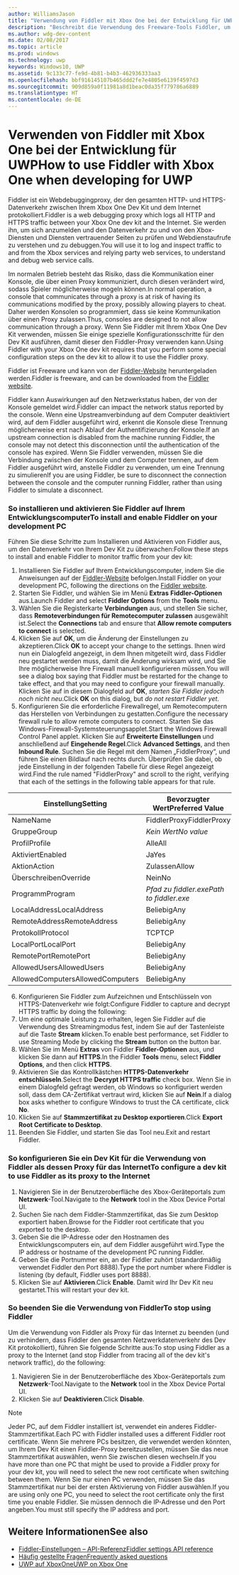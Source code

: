 ```yaml
---
author: WilliamsJason
title: "Verwendung von Fiddler mit Xbox One bei der Entwicklung für UWP"
description: "Beschreibt die Verwendung des Freeware-Tools Fiddler, um den Netzwerkverkehr für ein Xbox One Dev Kit für UWP anzuzeigen."
ms.author: wdg-dev-content
ms.date: 02/08/2017
ms.topic: article
ms.prod: windows
ms.technology: uwp
keywords: Windows10, UWP
ms.assetid: 9c133c77-fe9d-4b81-b4b3-462936333aa3
ms.openlocfilehash: bbf916145107b465ddd2fe7e4805e6139f4597d3
ms.sourcegitcommit: 909d859a0f11981a8d1beac0da35f779786a6889
ms.translationtype: HT
ms.contentlocale: de-DE
---
```

# <a name="how-to-use-fiddler-with-xbox-one-when-developing-for-uwp"></a><span data-ttu-id="5b081-104">Verwenden von Fiddler mit Xbox One bei der Entwicklung für UWP</span><span class="sxs-lookup"><span data-stu-id="5b081-104">How to use Fiddler with Xbox One when developing for UWP</span></span>

<span data-ttu-id="5b081-105">Fiddler ist ein Webdebuggingproxy, der den gesamten HTTP- und HTTPS-Datenverkehr zwischen Ihrem Xbox One Dev Kit und dem Internet protokolliert.</span><span class="sxs-lookup"><span data-stu-id="5b081-105">Fiddler is a web debugging proxy which logs all HTTP and HTTPS traffic between your Xbox One dev kit and the Internet.</span></span> <span data-ttu-id="5b081-106">Sie werden ihn, um sich anzumelden und den Datenverkehr zu und von den Xbox-Diensten und Diensten vertrauender Seiten zu prüfen und Webdienstaufrufe zu verstehen und zu debuggen.</span><span class="sxs-lookup"><span data-stu-id="5b081-106">You will use it to log and inspect traffic to and from the Xbox services and relying party web services, to understand and debug web service calls.</span></span> 

<span data-ttu-id="5b081-107">Im normalen Betrieb besteht das Risiko, dass die Kommunikation einer Konsole, die über einen Proxy kommuniziert, durch diesen verändert wird, sodass Spieler möglicherweise mogeln können.</span><span class="sxs-lookup"><span data-stu-id="5b081-107">In normal operation, a console that communicates through a proxy is at risk of having its communications modified by the proxy, possibly allowing players to cheat.</span></span> <span data-ttu-id="5b081-108">Daher werden Konsolen so programmiert, dass sie keine Kommunikation über einen Proxy zulassen.</span><span class="sxs-lookup"><span data-stu-id="5b081-108">Thus, consoles are designed to not allow communication through a proxy.</span></span> <span data-ttu-id="5b081-109">Wenn Sie Fiddler mit Ihrem Xbox One Dev Kit verwenden, müssen Sie einige spezielle Konfigurationsschritte für den Dev Kit ausführen, damit dieser den Fiddler-Proxy verwenden kann.</span><span class="sxs-lookup"><span data-stu-id="5b081-109">Using Fiddler with your Xbox One dev kit requires that you perform some special configuration steps on the dev kit to allow it to use the Fiddler proxy.</span></span> 

<span data-ttu-id="5b081-110">Fiddler ist Freeware und kann von der [Fiddler-Website](http://www.fiddler2.com/fiddler2/) heruntergeladen werden.</span><span class="sxs-lookup"><span data-stu-id="5b081-110">Fiddler is freeware, and can be downloaded from the [Fiddler website](http://www.fiddler2.com/fiddler2/).</span></span> 

<span data-ttu-id="5b081-111">Fiddler kann Auswirkungen auf den Netzwerkstatus haben, der von der Konsole gemeldet wird.</span><span class="sxs-lookup"><span data-stu-id="5b081-111">Fiddler can impact the network status reported by the console.</span></span> <span data-ttu-id="5b081-112">Wenn eine Upstreamverbindung auf dem Computer deaktiviert wird, auf dem Fiddler ausgeführt wird, erkennt die Konsole diese Trennung möglicherweise erst nach Ablauf der Authentifizierung der Konsole.</span><span class="sxs-lookup"><span data-stu-id="5b081-112">If an upstream connection is disabled from the machine running Fiddler, the console may not detect this disconnection until the authentication of the console has expired.</span></span> <span data-ttu-id="5b081-113">Wenn Sie Fiddler verwenden, müssen Sie die Verbindung zwischen der Konsole und dem Computer trennen, auf dem Fiddler ausgeführt wird, anstelle Fiddler zu verwenden, um eine Trennung zu simulieren</span><span class="sxs-lookup"><span data-stu-id="5b081-113">If you are using Fiddler, be sure to disconnect the connection between the console and the computer running Fiddler, rather than using Fiddler to simulate a disconnect.</span></span>

### <a name="to-install-and-enable-fiddler-on-your-development-pc"></a><span data-ttu-id="5b081-114">So installieren und aktivieren Sie Fiddler auf Ihrem Entwicklungscomputer</span><span class="sxs-lookup"><span data-stu-id="5b081-114">To install and enable Fiddler on your development PC</span></span>
<span data-ttu-id="5b081-115">Führen Sie diese Schritte zum Installieren und Aktivieren von Fiddler aus, um den Datenverkehr von Ihrem Dev Kit zu überwachen:</span><span class="sxs-lookup"><span data-stu-id="5b081-115">Follow these steps to install and enable Fiddler to monitor traffic from your dev kit:</span></span>

1. <span data-ttu-id="5b081-116">Installieren Sie Fiddler auf Ihrem Entwicklungscomputer, indem Sie die Anweisungen auf der [Fiddler-Website](http://www.fiddler2.com/fiddler2/) befolgen.</span><span class="sxs-lookup"><span data-stu-id="5b081-116">Install Fiddler on your development PC, following the directions on the [Fiddler website](http://www.fiddler2.com/fiddler2/).</span></span> 
2. <span data-ttu-id="5b081-117">Starten Sie Fiddler, und wählen Sie im Menü **Extras** **Fiddler-Optionen** aus.</span><span class="sxs-lookup"><span data-stu-id="5b081-117">Launch Fiddler and select **Fiddler Options** from the **Tools** menu.</span></span> 
3. <span data-ttu-id="5b081-118">Wählen Sie die Registerkarte **Verbindungen** aus, und stellen Sie sicher, dass **Remoteverbindungen für Remotecomputer zulassen** ausgewählt ist.</span><span class="sxs-lookup"><span data-stu-id="5b081-118">Select the **Connections** tab and ensure that **Allow remote computers to connect** is selected.</span></span> 
4. <span data-ttu-id="5b081-119">Klicken Sie auf **OK**, um die Änderung der Einstellungen zu akzeptieren.</span><span class="sxs-lookup"><span data-stu-id="5b081-119">Click **OK** to accept your change to the settings.</span></span> <span data-ttu-id="5b081-120">Ihnen wird nun ein Dialogfeld angezeigt, in dem Ihnen mitgeteilt wird, dass Fiddler neu gestartet werden muss, damit die Änderung wirksam wird, und Sie Ihre möglicherweise Ihre Firewall manuell konfigurieren müssen.</span><span class="sxs-lookup"><span data-stu-id="5b081-120">You will see a dialog box saying that Fiddler must be restarted for the change to take effect, and that you may need to configure your firewall manually.</span></span> <span data-ttu-id="5b081-121">Klicken Sie auf in diesem Dialogfeld auf **OK**, *starten Sie Fiddler jedoch noch nicht neu*.</span><span class="sxs-lookup"><span data-stu-id="5b081-121">Click **OK** on this dialog, but *do not restart Fiddler yet*.</span></span>
5. <span data-ttu-id="5b081-122">Konfigurieren Sie die erforderliche Firewallregel, um Remotecomputern das Herstellen von Verbindungen zu gestatten.</span><span class="sxs-lookup"><span data-stu-id="5b081-122">Configure the necessary firewall rule to allow remote computers to connect.</span></span> <span data-ttu-id="5b081-123">Starten Sie das Windows-Firewall-Systemsteuerungsapplet.</span><span class="sxs-lookup"><span data-stu-id="5b081-123">Start the Windows Firewall Control Panel applet.</span></span> <span data-ttu-id="5b081-124">Klicken Sie auf **Erweiterte Einstellungen** und anschließend auf **Eingehende Regel**.</span><span class="sxs-lookup"><span data-stu-id="5b081-124">Click **Advanced Settings**, and then **Inbound Rule**.</span></span> <span data-ttu-id="5b081-125">Suchen Sie die Regel mit dem Namen „FiddlerProxy“, und führen Sie einen Bildlauf nach rechts durch. Überprüfen Sie dabei, ob jede Einstellung in der folgenden Tabelle für diese Regel angezeigt wird.</span><span class="sxs-lookup"><span data-stu-id="5b081-125">Find the rule named "FiddlerProxy" and scroll to the right, verifying that each of the settings in the following table appears for that rule.</span></span>
  
  | <span data-ttu-id="5b081-126">Einstellung</span><span class="sxs-lookup"><span data-stu-id="5b081-126">Setting</span></span>           | <span data-ttu-id="5b081-127">Bevorzugter Wert</span><span class="sxs-lookup"><span data-stu-id="5b081-127">Preferred Value</span></span>                |
  | ----              | ----                           |
  | <span data-ttu-id="5b081-128">Name</span><span class="sxs-lookup"><span data-stu-id="5b081-128">Name</span></span>              | <span data-ttu-id="5b081-129">FiddlerProxy</span><span class="sxs-lookup"><span data-stu-id="5b081-129">FiddlerProxy</span></span>                   |
  | <span data-ttu-id="5b081-130">Gruppe</span><span class="sxs-lookup"><span data-stu-id="5b081-130">Group</span></span>             | *<span data-ttu-id="5b081-131">Kein Wert</span><span class="sxs-lookup"><span data-stu-id="5b081-131">No value</span></span>* |
  | <span data-ttu-id="5b081-132">Profil</span><span class="sxs-lookup"><span data-stu-id="5b081-132">Profile</span></span>           | <span data-ttu-id="5b081-133">Alle</span><span class="sxs-lookup"><span data-stu-id="5b081-133">All</span></span>                            |
  | <span data-ttu-id="5b081-134">Aktiviert</span><span class="sxs-lookup"><span data-stu-id="5b081-134">Enabled</span></span>           | <span data-ttu-id="5b081-135">Ja</span><span class="sxs-lookup"><span data-stu-id="5b081-135">Yes</span></span>                            |
  | <span data-ttu-id="5b081-136">Aktion</span><span class="sxs-lookup"><span data-stu-id="5b081-136">Action</span></span>            | <span data-ttu-id="5b081-137">Zulassen</span><span class="sxs-lookup"><span data-stu-id="5b081-137">Allow</span></span>                          |
  | <span data-ttu-id="5b081-138">Überschreiben</span><span class="sxs-lookup"><span data-stu-id="5b081-138">Override</span></span>          | <span data-ttu-id="5b081-139">Nein</span><span class="sxs-lookup"><span data-stu-id="5b081-139">No</span></span>                             |
  | <span data-ttu-id="5b081-140">Programm</span><span class="sxs-lookup"><span data-stu-id="5b081-140">Program</span></span>           | *<span data-ttu-id="5b081-141">Pfad zu fiddler.exe</span><span class="sxs-lookup"><span data-stu-id="5b081-141">Path to fiddler.exe</span></span>*          |
  | <span data-ttu-id="5b081-142">LocalAddress</span><span class="sxs-lookup"><span data-stu-id="5b081-142">LocalAddress</span></span>      | <span data-ttu-id="5b081-143">Beliebig</span><span class="sxs-lookup"><span data-stu-id="5b081-143">Any</span></span>                            |
  | <span data-ttu-id="5b081-144">RemoteAddress</span><span class="sxs-lookup"><span data-stu-id="5b081-144">RemoteAddress</span></span>     | <span data-ttu-id="5b081-145">Beliebig</span><span class="sxs-lookup"><span data-stu-id="5b081-145">Any</span></span>                            |
  | <span data-ttu-id="5b081-146">Protokoll</span><span class="sxs-lookup"><span data-stu-id="5b081-146">Protocol</span></span>          | <span data-ttu-id="5b081-147">TCP</span><span class="sxs-lookup"><span data-stu-id="5b081-147">TCP</span></span>                            |
  | <span data-ttu-id="5b081-148">LocalPort</span><span class="sxs-lookup"><span data-stu-id="5b081-148">LocalPort</span></span>         | <span data-ttu-id="5b081-149">Beliebig</span><span class="sxs-lookup"><span data-stu-id="5b081-149">Any</span></span>                            |
  | <span data-ttu-id="5b081-150">RemotePort</span><span class="sxs-lookup"><span data-stu-id="5b081-150">RemotePort</span></span>        | <span data-ttu-id="5b081-151">Beliebig</span><span class="sxs-lookup"><span data-stu-id="5b081-151">Any</span></span>                            |
  | <span data-ttu-id="5b081-152">AllowedUsers</span><span class="sxs-lookup"><span data-stu-id="5b081-152">AllowedUsers</span></span>      | <span data-ttu-id="5b081-153">Beliebig</span><span class="sxs-lookup"><span data-stu-id="5b081-153">Any</span></span>                            |
  | <span data-ttu-id="5b081-154">AllowedComputers</span><span class="sxs-lookup"><span data-stu-id="5b081-154">AllowedComputers</span></span>  | <span data-ttu-id="5b081-155">Beliebig</span><span class="sxs-lookup"><span data-stu-id="5b081-155">Any</span></span>                            |


6. <span data-ttu-id="5b081-156">Konfigurieren Sie Fiddler zum Aufzeichnen und Entschlüsseln von HTTPS-Datenverkehr wie folgt:</span><span class="sxs-lookup"><span data-stu-id="5b081-156">Configure Fiddler to capture and decrypt HTTPS traffic by doing the following:</span></span>
  1. <span data-ttu-id="5b081-157">Um eine optimale Leistung zu erhalten, legen Sie Fiddler auf die Verwendung des Streamingmodus fest, indem Sie auf der Tastenleiste auf die Taste **Stream** klicken.</span><span class="sxs-lookup"><span data-stu-id="5b081-157">To enable best performance, set Fiddler to use Streaming Mode by clicking the **Stream** button on the button bar.</span></span>
  2. <span data-ttu-id="5b081-158">Wählen Sie im Menü **Extras** von Fiddler **Fiddler-Optionen** aus, und klicken Sie dann auf **HTTPS**.</span><span class="sxs-lookup"><span data-stu-id="5b081-158">In the Fiddler **Tools** menu, select **Fiddler Options**, and then click **HTTPS**.</span></span>
  3. <span data-ttu-id="5b081-159">Aktivieren Sie das Kontrollkästchen **HTTPS-Datenverkehr entschlüsseln**.</span><span class="sxs-lookup"><span data-stu-id="5b081-159">Select the **Decrypt HTTPS traffic** check box.</span></span> <span data-ttu-id="5b081-160">Wenn Sie in einem Dialogfeld gefragt werden, ob Windows so konfiguriert werden soll, dass dem CA-Zertifikat vertraut wird, klicken Sie auf **Nein**.</span><span class="sxs-lookup"><span data-stu-id="5b081-160">If a dialog box asks whether to configure Windows to trust the CA certificate, click **No**.</span></span>
  4. <span data-ttu-id="5b081-161">Klicken Sie auf **Stammzertifikat zu Desktop exportieren**.</span><span class="sxs-lookup"><span data-stu-id="5b081-161">Click **Export Root Certificate to Desktop**.</span></span>
7. <span data-ttu-id="5b081-162">Beenden Sie Fiddler, und starten Sie das Tool neu.</span><span class="sxs-lookup"><span data-stu-id="5b081-162">Exit and restart Fiddler.</span></span>

### <a name="to-configure-a-dev-kit-to-use-fiddler-as-its-proxy-to-the-internet"></a><span data-ttu-id="5b081-163">So konfigurieren Sie ein Dev Kit für die Verwendung von Fiddler als dessen Proxy für das Internet</span><span class="sxs-lookup"><span data-stu-id="5b081-163">To configure a dev kit to use Fiddler as its proxy to the Internet</span></span>

1. <span data-ttu-id="5b081-164">Navigieren Sie in der Benutzeroberfläche des Xbox-Geräteportals zum **Netzwerk**-Tool.</span><span class="sxs-lookup"><span data-stu-id="5b081-164">Navigate to the **Network** tool in the Xbox Device Portal UI.</span></span>
2. <span data-ttu-id="5b081-165">Suchen Sie nach dem Fiddler-Stammzertifikat, das Sie zum Desktop exportiert haben.</span><span class="sxs-lookup"><span data-stu-id="5b081-165">Browse for the Fiddler root certificate that you exported to the desktop.</span></span> 
3. <span data-ttu-id="5b081-166">Geben Sie die IP-Adresse oder den Hostnamen des Entwicklungscomputers ein, auf dem Fiddler ausgeführt wird.</span><span class="sxs-lookup"><span data-stu-id="5b081-166">Type the IP address or hostname of the development PC running Fiddler.</span></span>
4. <span data-ttu-id="5b081-167">Geben Sie die Portnummer ein, an der Fiddler zuhört (standardmäßig verwendet Fiddler den Port 8888).</span><span class="sxs-lookup"><span data-stu-id="5b081-167">Type the port number where Fiddler is listening (by default, Fiddler uses port 8888).</span></span> 
5. <span data-ttu-id="5b081-168">Klicken Sie auf **Aktivieren**.</span><span class="sxs-lookup"><span data-stu-id="5b081-168">Click **Enable**.</span></span> <span data-ttu-id="5b081-169">Damit wird Ihr Dev Kit neu gestartet.</span><span class="sxs-lookup"><span data-stu-id="5b081-169">This will restart your dev kit.</span></span>

### <a name="to-stop-using-fiddler"></a><span data-ttu-id="5b081-170">So beenden Sie die Verwendung von Fiddler</span><span class="sxs-lookup"><span data-stu-id="5b081-170">To stop using Fiddler</span></span>
<span data-ttu-id="5b081-171">Um die Verwendung von Fiddler als Proxy für das Internet zu beenden (und zu verhindern, dass Fiddler den gesamten Netzwerkdatenverkehr des Dev Kit protokolliert), führen Sie folgende Schritte aus:</span><span class="sxs-lookup"><span data-stu-id="5b081-171">To stop using Fiddler as a proxy to the Internet (and stop Fiddler from tracing all of the dev kit's network traffic), do the following:</span></span>

1. <span data-ttu-id="5b081-172">Navigieren Sie in der Benutzeroberfläche des Xbox-Geräteportals zum **Netzwerk**-Tool.</span><span class="sxs-lookup"><span data-stu-id="5b081-172">Navigate to the **Network** tool in the Xbox Device Portal UI.</span></span>
2. <span data-ttu-id="5b081-173">Klicken Sie auf **Deaktivieren**.</span><span class="sxs-lookup"><span data-stu-id="5b081-173">Click **Disable**.</span></span>

> [!NOTE]
> <span data-ttu-id="5b081-174">Jeder PC, auf dem Fiddler installiert ist, verwendet ein anderes Fiddler-Stammzertifikat.</span><span class="sxs-lookup"><span data-stu-id="5b081-174">Each PC with Fiddler installed uses a different Fiddler root certificate.</span></span> <span data-ttu-id="5b081-175">Wenn Sie mehrere PCs besitzen, die verwendet werden könnten, um Ihrem Dev Kit einen Fiddler-Proxy bereitzustellen, müssen Sie das neue Stammzertifikat auswählen, wenn Sie zwischen diesen wechseln.</span><span class="sxs-lookup"><span data-stu-id="5b081-175">If you have more than one PC that might be used to provide a Fiddler proxy for your dev kit, you will need to select the new root certificate when switching between them.</span></span> <span data-ttu-id="5b081-176">Wenn Sie nur einen PC verwenden, müssen Sie das Stammzertifikat nur bei der ersten Aktivierung von Fiddler auswählen.</span><span class="sxs-lookup"><span data-stu-id="5b081-176">If you are using only one PC, you need to select the root certificate only the first time you enable Fiddler.</span></span> <span data-ttu-id="5b081-177">Sie müssen dennoch die IP-Adresse und den Port angeben.</span><span class="sxs-lookup"><span data-stu-id="5b081-177">You must still specify the IP address and port.</span></span>

## <a name="see-also"></a><span data-ttu-id="5b081-178">Weitere Informationen</span><span class="sxs-lookup"><span data-stu-id="5b081-178">See also</span></span>
- [<span data-ttu-id="5b081-179">Fiddler-Einstellungen – API-Referenz</span><span class="sxs-lookup"><span data-stu-id="5b081-179">Fiddler settings API reference</span></span>](wdp-fiddler-api.md)
- [<span data-ttu-id="5b081-180">Häufig gestellte Fragen</span><span class="sxs-lookup"><span data-stu-id="5b081-180">Frequently asked questions</span></span>](frequently-asked-questions.md)
- [<span data-ttu-id="5b081-181">UWP auf XboxOne</span><span class="sxs-lookup"><span data-stu-id="5b081-181">UWP on Xbox One</span></span>](index.md)



